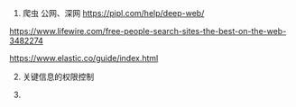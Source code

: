 1. 爬虫
公网、深网
https://pipl.com/help/deep-web/  

https://www.lifewire.com/free-people-search-sites-the-best-on-the-web-3482274  

https://www.elastic.co/guide/index.html


2. 关键信息的权限控制

3.
